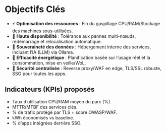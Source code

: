 # Objectifs Clés

- ⚡ **Optimisation des ressources** : Fin du gaspillage CPU/RAM/Stockage des machines sous-utilisées.
- 💪 **Haute disponibilité** : Tolérance aux pannes multi-nœuds, redémarrage et relocalisation automatique.
- 🔐 **Souveraineté des données** : Hébergement interne des services, incluant l’IA (LLM) via Ollama.
- 🌱 **Efficacité énergétique** : Planification basée sur l’usage réel et la consommation, mise en veille/WoL.
- 🏰 **Sécurité centralisée** : Reverse proxy/WAF en edge, TLS/SSL robuste, SSO pour toutes les apps.

## Indicateurs (KPIs) proposés
- Taux d’utilisation CPU/RAM moyen du parc (%).
- MTTR/MTBF des services clés.
- % de trafic protégé par TLS + score OWASP/WAF.
- kWh économisés vs baseline.
- % d’apps intégrées derrière SSO.
